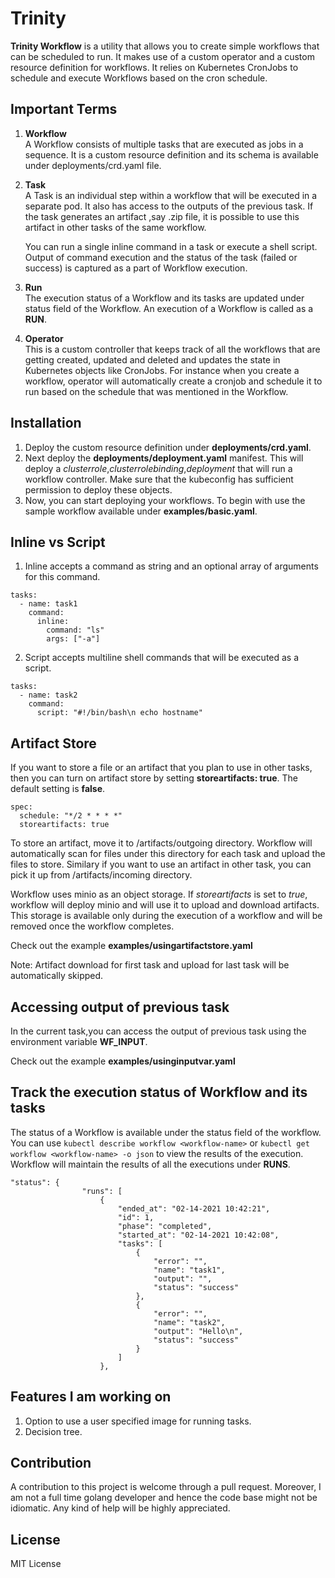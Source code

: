 # Trinity
**Trinity Workflow** is a utility that allows you to create simple workflows that can be scheduled to run. It makes use of a custom operator and a custom resource definition for workflows. It relies on Kubernetes CronJobs to schedule and execute Workflows based on the cron schedule.

## Important Terms
1. **Workflow**     
    A Workflow consists of multiple tasks that are executed as jobs in a sequence. It is a custom resource definition and its schema is available under deployments/crd.yaml file.

2. **Task**      
    A Task is an individual step within a workflow that will be executed in a separate pod. It also has access to the outputs of the previous task. If the task generates an artifact ,say .zip file, it is possible to use this artifact in other tasks of the same workflow.

    You can run a single inline command in a task or execute a shell script. Output of command execution and the status of the task (failed or success) is captured as a part of Workflow execution.
3. **Run**     
    The execution status of a Workflow and its tasks are updated under status field of the Workflow. An execution of a Workflow is called as a **RUN**.

3. **Operator**    
    This is a custom controller that keeps track of all the workflows that are getting created, updated and deleted and updates the state in Kubernetes objects like CronJobs. For instance when you create a workflow, operator will automatically create a cronjob and schedule it to run based on the schedule that was mentioned in the Workflow.

## Installation
1. Deploy the custom resource definition under **deployments/crd.yaml**.
2. Next deploy the **deployments/deployment.yaml** manifest. This will deploy a *clusterrole*,*clusterrolebinding*,*deployment* that will run a workflow controller. Make sure that the kubeconfig has sufficient permission to deploy these objects.
3. Now, you can start deploying your workflows. To begin with use the sample workflow available under **examples/basic.yaml**.

## Inline vs Script
1. Inline accepts a command as string and an optional array of arguments for this command.
```
tasks:
  - name: task1    
    command:
      inline:
        command: "ls"
        args: ["-a"]
```
2. Script accepts multiline shell commands that will be executed as a script.
```
tasks:
  - name: task2   
    command:
      script: "#!/bin/bash\n echo hostname"
```

## Artifact Store
If you want to store a file or an artifact that you plan to use in other tasks, then you can turn on artifact store by setting **storeartifacts: true**. The default setting is **false**.
```
spec:
  schedule: "*/2 * * * *"
  storeartifacts: true
```
To store an artifact, move it to /artifacts/outgoing directory. Workflow will automatically scan for files under this directory for each task and upload the files to store. Similary if you want to use an artifact in other task, you can pick it up from /artifacts/incoming directory.

Workflow uses minio as an object storage. If *storeartifacts* is set to *true*, workflow will deploy minio and will use it to upload and download artifacts. This storage is available only during the execution of a workflow and will be removed once the workflow completes.

Check out the example **examples/usingartifactstore.yaml**

Note: Artifact download for first task and upload for last task will be automatically skipped.

## Accessing output of previous task
In the current task,you can access the output of previous task using the environment variable **WF_INPUT**.

Check out the example **examples/usinginputvar.yaml**

## Track the execution status of Workflow and its tasks
The status of a Workflow is available under the status field of the workflow. You can use ```kubectl describe workflow <workflow-name>``` or ```kubectl get workflow <workflow-name> -o json``` to view the results of the execution. Workflow will maintain the results of all the executions under **RUNS**.
```
"status": {
                "runs": [
                    {
                        "ended_at": "02-14-2021 10:42:21",
                        "id": 1,
                        "phase": "completed",
                        "started_at": "02-14-2021 10:42:08",
                        "tasks": [
                            {
                                "error": "",
                                "name": "task1",
                                "output": "",
                                "status": "success"
                            },
                            {
                                "error": "",
                                "name": "task2",
                                "output": "Hello\n",
                                "status": "success"
                            }
                        ]
                    },
```

## Features I am working on
1. Option to use a user specified image for running tasks.
2. Decision tree.

## Contribution
A contribution to this project is welcome through a pull request. Moreover, I am not a full time golang developer and hence the code base might not be idiomatic. Any kind of help will be highly appreciated.

## License
MIT License



